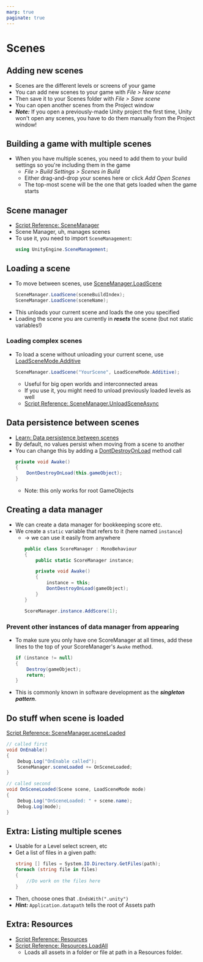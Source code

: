 ```yaml
---
marp: true
paginate: true
---
```

<!-- headingDivider: 3 -->
<!-- class: default -->

# Scenes

## Adding new scenes

* Scenes are the different levels or screens of your game
* You can add new scenes to your game with *File > New scene*
* Then save it to your Scenes folder with *File > Save scene*
* You can open another scenes from the Project window
* ***Note:*** If you open a previously-made Unity project the first time, Unity won't open any scenes, you have to do them manually from the Project window! 

## Building a game with multiple scenes

* When you have multiple scenes, you need to add them to your build settings so you're including them in the game
  * *File > Build Settings > Scenes in Build*
  * Either drag-and-drop your scenes here or click *Add Open Scenes* 
  * The top-most scene will be the one that gets loaded when the game starts

## Scene manager

* [Script Reference: SceneManager](https://docs.unity3d.com/ScriptReference/SceneManagement.SceneManager.html)
* Scene Manager, uh, manages scenes
* To use it, you need to import `SceneManagement`:
  ```c#
  using UnityEngine.SceneManagement;
  ```

## Loading a scene

* To move between scenes, use [SceneManager.LoadScene](https://docs.unity3d.com/ScriptReference/SceneManagement.SceneManager.LoadScene.html)
    ```c#
    SceneManager.LoadScene(sceneBuildIndex);
    SceneManager.LoadScene(sceneName);
    ```
* This unloads your current scene and loads the one you specified
* Loading the scene you are currently in ***resets*** the scene (but not static variables!)

### Loading complex scenes

* To load a scene without unloading your current scene, use [LoadSceneMode.Additive](https://docs.unity3d.com/ScriptReference/SceneManagement.LoadSceneMode.Additive.html)
  ```c#
  SceneManager.LoadScene("YourScene", LoadSceneMode.Additive);
  ```
  * Useful for big open worlds and interconnected areas
  * If you use it, you might need to unload previously loaded levels as well
  * [Script Reference: SceneManager.UnloadSceneAsync](https://docs.unity3d.com/ScriptReference/SceneManagement.SceneManager.UnloadSceneAsync.html)

## Data persistence between scenes
* [Learn: Data persistence between scenes](https://learn.unity.com/tutorial/implement-data-persistence-between-scenes?pathwayId=5f7e17e1edbc2a5ec21a20af#)
* By default, no values persist when moving from a scene to another
* You can change this by adding a [DontDestroyOnLoad](https://docs.unity3d.com/ScriptReference/Object.DontDestroyOnLoad.html) method call
  ```c#
  private void Awake()
  {
      DontDestroyOnLoad(this.gameObject);
  }
  ```
  * Note: this only works for root GameObjects

## Creating a data manager

* We can create a data manager for bookkeeping score etc.
* We create a `static` variable that refers to it (here named `instance`)
  * -> we can use it easily from anywhere
    ```c#
    public class ScoreManager : MonoBehaviour
    {
        public static ScoreManager instance;

        private void Awake()
        {
            instance = this;
            DontDestroyOnLoad(gameObject);
        }
    }
    ```
    ```c#
    ScoreManager.instance.AddScore(1);
    ```
### Prevent other instances of data manager from appearing

* To make sure you only have one ScoreManager at all times, add these lines to the top of your ScoreManager's `Awake` method.

    ```c#
    if (instance != null)
    {
        Destroy(gameObject);
        return;
    }
    ```
* This is commonly known in software development as the ***singleton pattern***.

## Do stuff when scene is loaded

[Script Reference: SceneManager.sceneLoaded](https://docs.unity3d.com/ScriptReference/SceneManagement.SceneManager-sceneLoaded.html)

```c#
// called first
void OnEnable()
{
    Debug.Log("OnEnable called");
    SceneManager.sceneLoaded += OnSceneLoaded;
}

// called second
void OnSceneLoaded(Scene scene, LoadSceneMode mode)
{
    Debug.Log("OnSceneLoaded: " + scene.name);
    Debug.Log(mode);
}

```

## Extra: Listing multiple scenes 
<!-- _backgroundColor: pink -->

* Usable for a Level select screen, etc
* Get a list of files in a given path:
  ```c#
  string [] files = System.IO.Directory.GetFiles(path);
  foreach (string file in files)
  {
      //Do work on the files here
  }
  ```
* Then, choose ones that `.EndsWith(".unity")`
* ***Hint:*** `Application.datapath` tells the root of Assets path

## Extra: Resources
<!-- _backgroundColor: pink -->

* [Script Reference: Resources](https://docs.unity3d.com/ScriptReference/Resources.html)
* [Script Reference: Resources.LoadAll](https://docs.unity3d.com/ScriptReference/Resources.LoadAll.html)
  * Loads all assets in a folder or file at path in a Resources folder.